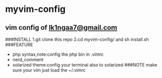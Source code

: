 # myvim-config
vim config of lk1ngaa7@gmail.com
---
###INSTALL
1.git clone this repo
2.cd myvim-config/ and sh install.sh
###FEATURE
* php syntax,note:config the php bin in .vimrc
* nerd_comment
* solarized theme:config your terminal also to solarized
###NOTE
make sure your vim just load the ~/.vimrc
